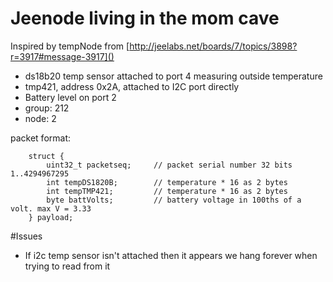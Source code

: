 # Jeenode living in the mom cave

Inspired by tempNode from [http://jeelabs.net/boards/7/topics/3898?r=3917#message-3917]()

* ds18b20 temp sensor attached to port 4 measuring outside temperature
* tmp421, address 0x2A, attached to I2C port directly
* Battery level on port 2
* group: 212
* node: 2

packet format:

        struct {
            uint32_t packetseq;   	// packet serial number 32 bits 1..4294967295
            int tempDS1820B;  		// temperature * 16 as 2 bytes
            int tempTMP421;         // temperature * 16 as 2 bytes 
            byte battVolts;  		// battery voltage in 100ths of a volt. max V = 3.33
        } payload;


#Issues

- If i2c temp sensor isn't attached then it appears we hang forever when trying to read from it
